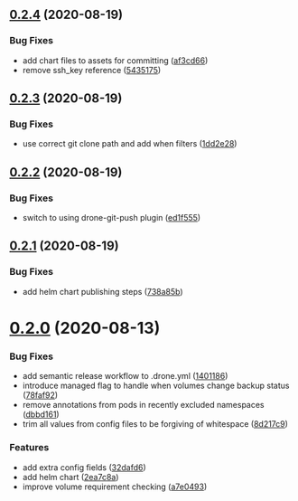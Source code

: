 ## [0.2.4](https://github.com/smoothify/velero-volume-controller/compare/v0.2.3...v0.2.4) (2020-08-19)


### Bug Fixes

* add chart files to assets for committing ([af3cd66](https://github.com/smoothify/velero-volume-controller/commit/af3cd66dc037069e1e74be530e0ed7702f35522f))
* remove ssh_key reference ([5435175](https://github.com/smoothify/velero-volume-controller/commit/54351755e3a2eb35e98aa98ef0a41f3581806ed1))

## [0.2.3](https://github.com/smoothify/velero-volume-controller/compare/v0.2.2...v0.2.3) (2020-08-19)


### Bug Fixes

* use correct git clone path and add when filters ([1dd2e28](https://github.com/smoothify/velero-volume-controller/commit/1dd2e28ebd10cc44e99511fe259c83df84934663))

## [0.2.2](https://github.com/smoothify/velero-volume-controller/compare/v0.2.1...v0.2.2) (2020-08-19)


### Bug Fixes

* switch to using drone-git-push plugin ([ed1f555](https://github.com/smoothify/velero-volume-controller/commit/ed1f55573b54f2165ebc1bf512c1fa5374e0f4c0))

## [0.2.1](https://github.com/smoothify/velero-volume-controller/compare/v0.2.0...v0.2.1) (2020-08-19)


### Bug Fixes

* add helm chart publishing steps ([738a85b](https://github.com/smoothify/velero-volume-controller/commit/738a85bba7fa944a50ac0eab55ba6e133a20b801))

# [0.2.0](https://github.com/smoothify/velero-volume-controller/compare/v0.1.0...v0.2.0) (2020-08-13)


### Bug Fixes

* add semantic release workflow to .drone.yml ([1401186](https://github.com/smoothify/velero-volume-controller/commit/1401186cd77643e768c2a7e7f2d9d832687ec730))
* introduce managed flag to handle when volumes change backup status ([78faf92](https://github.com/smoothify/velero-volume-controller/commit/78faf92c81b06e3b0d7d5e5196bff9287552480f))
* remove annotations from pods in recently excluded namespaces ([dbbd161](https://github.com/smoothify/velero-volume-controller/commit/dbbd1616ed1aaca756ef6786850ca7e7dc37322b))
* trim all values from config files to be forgiving of whitespace ([8d217c9](https://github.com/smoothify/velero-volume-controller/commit/8d217c9bcc3f268bab68a3f1d51fc82de9cd68e8))


### Features

* add extra config fields ([32dafd6](https://github.com/smoothify/velero-volume-controller/commit/32dafd6b33a3d7cc5695d165faa85cb271db4c8b))
* add helm chart ([2ea7c8a](https://github.com/smoothify/velero-volume-controller/commit/2ea7c8a6accdd1d5218ee9d311d39c2d1b0dc30e))
* improve volume requirement checking ([a7e0493](https://github.com/smoothify/velero-volume-controller/commit/a7e0493ceb12868afeec21ceefc52f91eaf8ad4f))
